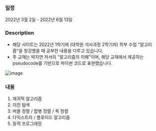 ### 일정
2022년 3월 2일 - 2022년 6월 13일

### Description
* 해당 사이트는 2022년 1학기에 (대학원 석사과정 2학기차) 학부 수업 "알고리즘"을 청강했을 때 공부한 내용을 다루고 있습니다.
* 주 교재는 박지연 저서의 "알고리즘의 이해"이며, 해당 교재에서 제공하는 pseudocode를 기반으로 파이썬 코드로 표현했습니다.
  
![image](https://user-images.githubusercontent.com/69787143/173269307-e02ebd38-eaef-422e-bb58-8b33347f3b0b.png)

### 내용
1. 재귀적 알고리즘
2. 이진 탐색
3. 버블 정렬 / 합병 정렬 / 퀵 정렬
4. 다익스트라 / 플로이드 알고리즘
5. 동적 프로그래밍


